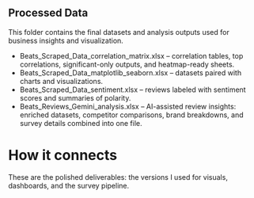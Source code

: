 ## Processed Data
This folder contains the final datasets and analysis outputs used for business insights and visualization.

- Beats_Scraped_Data_correlation_matrix.xlsx – correlation tables, top correlations, significant-only outputs, and heatmap-ready sheets.
- Beats_Scraped_Data_matplotlib_seaborn.xlsx – datasets paired with charts and visualizations.
- Beats_Scraped_Data_sentiment.xlsx – reviews labeled with sentiment scores and summaries of polarity.
- Beats_Reviews_Gemini_analysis.xlsx – AI-assisted review insights: enriched datasets, competitor comparisons, brand breakdowns, and survey details combined into one file.

# How it connects
These are the polished deliverables: the versions I  used for visuals, dashboards, and the survey pipeline.
